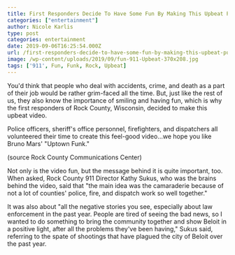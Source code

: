 ```yaml
---
title: First Responders Decide To Have Some Fun By Making This Upbeat Public Relations Video
categories: ["entertainment"]
author: Nicole Karlis
type: post
categories: entertainment
date: 2019-09-06T16:25:54.000Z
url: /first-responders-decide-to-have-some-fun-by-making-this-upbeat-public-relations-video/
image: /wp-content/uploads/2019/09/fun-911-Upbeat-370x208.jpg
tags: ['911', Fun, Funk, Rock, Upbeat]
---
```


You'd think that people who deal with accidents, crime, and death as a part of their job would be rather grim-faced all the time. But, just like the rest of us, they also know the importance of smiling and having fun, which is why the first responders of Rock County, Wisconsin, decided to make this upbeat video.

Police officers, sheriff's office personnel, firefighters, and dispatchers all volunteered their time to create this feel-good video…we hope you like Bruno Mars' "Uptown Funk."

(source Rock County Communications Center)

Not only is the video fun, but the message behind it is quite important, too. When asked, Rock County 911 Director Kathy Sukus, who was the brains behind the video, said that "the main idea was the camaraderie because of not a lot of counties' police, fire, and dispatch work so well together."

It was also about "all the negative stories you see, especially about law enforcement in the past year. People are tired of seeing the bad news, so I wanted to do something to bring the community together and show Beloit in a positive light, after all the problems they've been having," Sukus said, referring to the spate of shootings that have plagued the city of Beloit over the past year.
